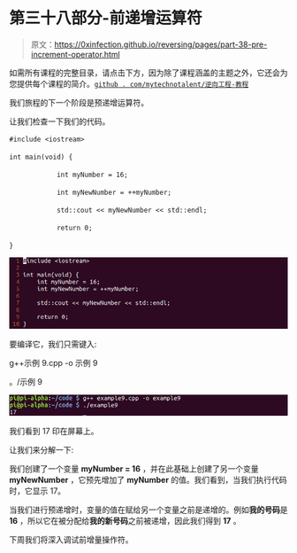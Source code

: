 # 第三十八部分-前递增运算符

> 原文：<https://0xinfection.github.io/reversing/pages/part-38-pre-increment-operator.html>

如需所有课程的完整目录，请点击下方，因为除了课程涵盖的主题之外，它还会为您提供每个课程的简介。[`github . com/mytechnotalent/逆向工程-教程`](https://github.com/mytechnotalent/Reverse-Engineering-Tutorial)

我们旅程的下一个阶段是预递增运算符。

让我们检查一下我们的代码。

```
#include <iostream>

int main(void) {

            int myNumber = 16;

            int myNewNumber = ++myNumber;

            std::cout << myNewNumber << std::endl;

            return 0;

}

```

![](img/8ba9d15d8418f49cf3230bed177f15ff.png)

要编译它，我们只需键入:

g++示例 9.cpp -o 示例 9

。/示例 9

![](img/e1a7ba05e8217289df74c75352c6ad7e.png)

我们看到 17 印在屏幕上。

让我们来分解一下:

我们创建了一个变量 **myNumber = 16** ，并在此基础上创建了另一个变量 **myNewNumber** ，它预先增加了 **myNumber** 的值。我们看到，当我们执行代码时，它显示 17。

当我们进行预递增时，变量的值在赋给另一个变量之前是递增的。例如**我的号码**是 **16** ，所以它在被分配给**我的新号码**之前被递增，因此我们得到 **17** 。

下周我们将深入调试前增量操作符。